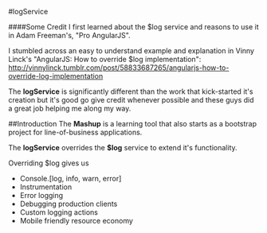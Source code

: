 #logService

####Some Credit
I first learned about the $log service and reasons to use it in Adam Freeman's, "Pro AngularJS".

I stumbled across an easy to understand example and explanation in Vinny Linck's "AngularJS: How to override $log implementation": http://vinnylinck.tumblr.com/post/58833687265/angularjs-how-to-override-log-implementation

The **logService** is significantly different than the work that kick-started it's creation but it's good go give credit whenever possible and these guys did a great job helping me along my way.

##Introduction
The **Mashup** is a learning tool that also starts as a bootstrap project for line-of-business applications.

The **logService** overrides the **$log** service to extend it's functionality.

Overriding $log gives us

 - Console.[log, info, warn, error]
 - Instrumentation
 - Error logging
 - Debugging production clients
 - Custom logging actions
 - Mobile friendly resource economy

